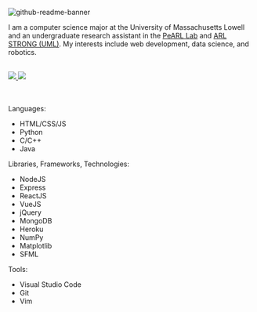 ![github-readme-banner](https://user-images.githubusercontent.com/51919815/209601242-24eb8f46-6913-4073-bfac-258f03bbc236.svg)

I am a computer science major at the University of Massachusetts Lowell and an undergraduate research assistant in the [PeARL Lab](https://www.pearl-robotics.com/) and [ARL STRONG (UML)](https://arlstrong-uml.netlify.app/). My interests include web development, data science, and robotics.
<br><br>

<a href="https://www.linkedin.com/in/monish-reddy-kotturu/" target="_blank" rel="noreferrer noopener">
  <img src="https://img.shields.io/badge/-LinkedIn-0a66c2?style=for-the-badge&logo=linkedin&logoColor=white">
</a>

<a href="mailto:monishkotturu@gmail.com" target="_blank" rel="noreferrer noopener">
  <img src="https://img.shields.io/badge/-Gmail-cb3a2e?style=for-the-badge&logo=gmail&logoColor=white">
</a>

<br><br>
Languages:
- HTML/CSS/JS
- Python
- C/C++
- Java

Libraries, Frameworks, Technologies:
- NodeJS
- Express
- ReactJS
- VueJS
- jQuery
- MongoDB
- Heroku
- NumPy
- Matplotlib
- SFML

Tools:
- Visual Studio Code
- Git
- Vim
